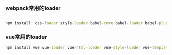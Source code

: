 ### webpack常用的loader

```cmd

npm install  css-loader style-loader babel-core babel-loader babel-plugin-transform-runtime babel-preset-es2015 babel-preset-stage-0 babel-runtime --save-dev
```

### vue常用的loader

```cmd
npm install vue vue-loader vue-html-loader vue-style-loader vue-template-compiler --save-dev

```